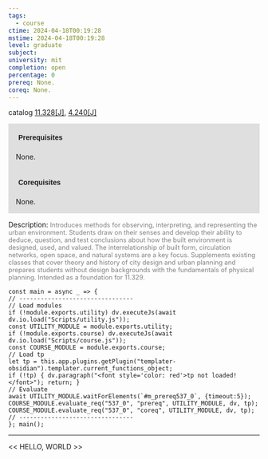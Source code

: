```yaml
---
tags:
  - course
ctime: 2024-04-18T00:19:28
mstime: 2024-04-18T00:19:28
level: graduate
subject: 
university: mit
completion: open
percentage: 0
prereq: None.
coreq: None.
---
```


catalog [11.328[J]](http://student.mit.edu/catalog/m11c.html#11.328), [4.240[J]](http://student.mit.edu/catalog/m4b.html#4.240)

<span style="display: block; padding: 15px; background-color: rgb(100, 100, 100, 0.2);"><font id="m_prereq537_0" style="display: block; font-family: Arial, sans-serif; font-weight: bold; padding: 5px">Prerequisites</font><br><span id="prereq537_0">None.</span></span>
<span style="display: block; padding: 15px; background-color: rgb(100, 100, 100, 0.2);"><font id="m_coreq537_0" style="display: block; font-family: Arial, sans-serif; font-weight: bold; padding: 5px">Corequisites</font><br><span id="coreq537_0">None.</span></span>

<font style="">Description:</font>
<font style="color: grey; font-size: 0.8rem;">Introduces methods for observing, interpreting, and representing the urban environment. Students draw on their senses and develop their ability to deduce, question, and test conclusions about how the built environment is designed, used, and valued. The interrelationship of built form, circulation networks, open space, and natural systems are a key focus. Supplements existing classes that cover theory and history of city design and urban planning and prepares students without design backgrounds with the fundamentals of physical planning. Intended as a foundation for 11.329.</font>

```dataviewjs
const main = async _ => {
// --------------------------------
// Load modules
if (!module.exports.utility) dv.executeJs(await dv.io.load("Scripts/utility.js"));
const UTILITY_MODULE = module.exports.utility;
if (!module.exports.course) dv.executeJs(await dv.io.load("Scripts/course.js"));
const COURSE_MODULE = module.exports.course;
// Load tp
let tp = this.app.plugins.getPlugin("templater-obsidian").templater.current_functions_object;
if (!tp) { dv.paragraph("<font style='color: red'>tp not loaded!</font>"); return; }
// Evaluate
await UTILITY_MODULE.waitForElements(`#m_prereq537_0`, {timeout:5});
COURSE_MODULE.evaluate_req("537_0", "prereq", UTILITY_MODULE, dv, tp);
COURSE_MODULE.evaluate_req("537_0", "coreq", UTILITY_MODULE, dv, tp);
// --------------------------------
}; main();
```

---

<< HELLO, WORLD >>
